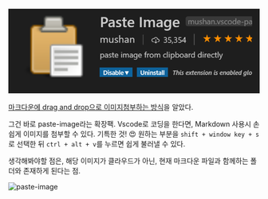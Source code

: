 
![paste-image](2019-11-23-12-34-34.png)

[마크다운에 drag and drop으로 이미지첨부하는 방식](https://marketplace.visualstudio.com/items?itemName=mushan.vscode-paste-image)을 알았다.

그건 바로 paste-image라는 확장팩. Vscode로 코딩을 한다면, Markdown 사용시 손 쉽게 
이미지를 첨부할 수 있다.
기특한 것! 😍 원하는 부분을 `shift + window key + s`로 선택한 뒤
`ctrl + alt + v`를 누르면 쉽게 불러낼 수 있다.

생각해봐야할 점은, 해당 이미지가 클라우드가 아닌, 현재 마크다운 파일과 함께하는 폴더와 존재하게 된다는 점.


![paste-image](https://raw.githubusercontent.com/mushanshitiancai/vscode-paste-image/master/res/vscode-paste-image.gif)
